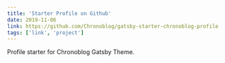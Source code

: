 ```yaml
---
title: 'Starter Profile on Github'
date: 2019-11-06
link: https://github.com/Chronoblog/gatsby-starter-chronoblog-profile
tags: ['link', 'project']
---
```


Profile starter for Chronoblog Gatsby Theme.

